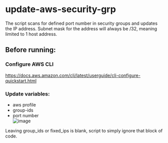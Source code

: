 # update-aws-security-grp
The script scans for defined port number in security groups and updates the IP address. Subnet mask for the address will always be /32, meaning limited to 1 host address.

## Before running:  

### Configure AWS CLI  
https://docs.aws.amazon.com/cli/latest/userguide/cli-configure-quickstart.html

### Update variables: 
- aws profile
- group-ids
- port number  
![image](https://user-images.githubusercontent.com/10956184/169195334-99998c49-856f-4234-8c21-a94caeb48c64.png)

Leaving group_ids or fixed_ips is blank, script to simply ignore that block of code.  
